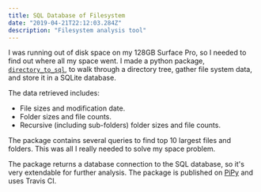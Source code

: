 ```yaml
---
title: SQL Database of Filesystem
date: "2019-04-21T22:12:03.284Z"
description: "Filesystem analysis tool"
---
```


I was running out of disk space on my 128GB Surface Pro, so I needed to find out where all my space went.
I made a python package, [`directory_to_sql`](https://github.com/hydrospanner/directory_to_sql), to walk through a directory tree, gather file system data, and store it in a SQLite database.

The data retrieved includes:

-   File sizes and modification date.
-   Folder sizes and file counts.
-   Recursive (including sub-folders) folder sizes and file counts.

The package contains several queries to find top 10 largest files and folders. This was all I really needed to solve my space problem.

The package returns a database connection to the SQL database, so it's very extendable for further analysis. The package is published on [PiPy](https://pypi.org/project/directory-to-sql/) and uses Travis CI.
